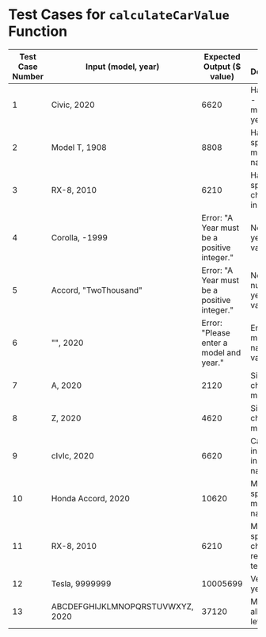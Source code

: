 # Test Cases for `calculateCarValue` Function

| Test Case Number | Input (model, year)                    | Expected Output ($ value)          | Test Description                              |
|------------------|--------------------------------------|----------------------------------|----------------------------------------------|
| 1                | Civic, 2020                          | 6620                             | Happy path - standard model and year         |
| 2                | Model T, 1908                       | 8808                             | Handles spaces in model name                  |
| 3                | RX-8, 2010                         | 6210                             | Handles special characters in model          |
| 4                | Corolla, -1999                     | Error: "A Year must be a positive integer." | Negative year input validation                |
| 5                | Accord, "TwoThousand"              | Error: "A Year must be a positive integer." | Non-numeric year input validation             |
| 6                | "", 2020                          | Error: "Please enter a model and year." | Empty model name validation                    |
| 7                | A, 2020                          | 2120                             | Single character model "A"                     |
| 8                | Z, 2020                          | 4620                             | Single character model "Z"                     |
| 9                | cIvIc, 2020                      | 6620                             | Case insensitivity in model name              |
| 10               | Honda  Accord, 2020              | 10620                            | Multiple spaces in model name                  |
| 11               | RX-8, 2010                      | 6210                             | Model with special characters repeated test   |
| 12               | Tesla, 9999999                  | 10005699                         | Very large year input                          |
| 13               | ABCDEFGHIJKLMNOPQRSTUVWXYZ, 2020 | 37120                            | Model with all alphabet letters                |
